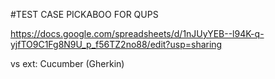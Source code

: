 #TEST CASE PICKABOO FOR QUPS


https://docs.google.com/spreadsheets/d/1nJUyYEB--l94K-q-yjfTO9C1Fg8N9U_p_f56TZ2no88/edit?usp=sharing


vs ext: Cucumber (Gherkin)
